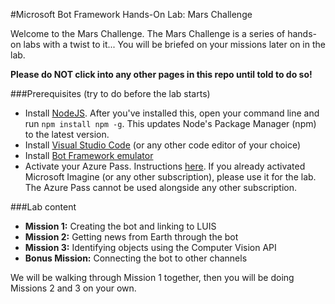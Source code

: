 #Microsoft Bot Framework Hands-On Lab: Mars Challenge

Welcome to the Mars Challenge. The Mars Challenge is a series of hands-on labs with a twist to it... You will be briefed on your missions later on in the lab. 

**Please do NOT click into any other pages in this repo until told to do so!**

###Prerequisites (try to do before the lab starts)

- Install [NodeJS](https://nodejs.org/en/). After you've installed this, open your command line and run `npm install npm -g`. This updates Node's Package Manager (npm) to the latest version.
- Install [Visual Studio Code](https://code.visualstudio.com/) (or any other code editor of your choice)
- Install [Bot Framework emulator](https://emulator.botframework.com)
- Activate your Azure Pass. Instructions [here](https://www.microsoftazurepass.com/howto). If you already activated Microsoft Imagine (or any other subscription), please use it for the lab. The Azure Pass cannot be used alongside any other subscription. 

###Lab content

- **Mission 1:** Creating the bot and linking to LUIS
- **Mission 2:** Getting news from Earth through the bot
- **Mission 3:** Identifying objects using the Computer Vision API
- **Bonus Mission:** Connecting the bot to other channels

We will be walking through Mission 1 together, then you will be doing Missions 2 and 3 on your own. 
